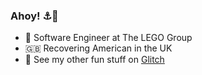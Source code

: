 ### Ahoy! ⚓️👋

- 🧱 Software Engineer at The LEGO Group
- 🇬🇧 Recovering American in the UK
- 🎏 See my other fun stuff on [Glitch](https://glitch.com/@aTylerRobertson)
